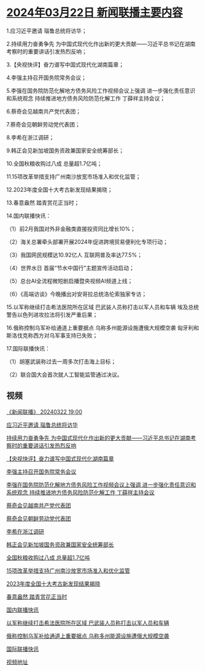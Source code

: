 # [2024年03月22日 新闻联播主要内容](https://tv.cctv.com/lm/xwlb/day/20240322.shtml)

1.应习近平邀请 瑙鲁总统将访华；

2.持续用力奋勇争先 为中国式现代化作出新的更大贡献——习近平总书记在湖南考察时的重要讲话引发热烈反响；

3.【央视快评】奋力谱写中国式现代化湖南篇章；

4.李强主持召开国务院常务会议；

5.李强在国务院防范化解地方债务风险工作视频会议上强调 进一步强化责任意识和系统观念 持续推进地方债务风险防范化解工作 丁薛祥主持会议；

6.蔡奇会见越南共产党代表团；

7.蔡奇会见朝鲜劳动党代表团；

8.李希在浙江调研；

9.韩正会见新加坡国务资政兼国家安全统筹部长；

10.全国秋粮收购过八成 总量超1.7亿吨；

11.15项改革举措支持广州南沙放宽市场准入和优化监管；

12.2023年度全国十大考古新发现结果揭晓；

13.春意盎然 踏青赏花正当时；

14.国内联播快讯：

（1）前2月我国对外非金融类直接投资同比增长10%；

（2）海关总署牵头部署开展2024年促进跨境贸易便利化专项行动；

（3）我国网民规模达10.92亿人 互联网普及率达77.5%；

（4）世界水日 首届“节水中国行”主题宣传活动启动；

（5）总台AI全流程微短剧启播暨央视频AI频道上线；

（6）《高端访谈》今晚播出对安哥拉总统洛伦索独家专访；

15.以军称继续打击希法医院所在区域 巴武装人员称打击以军人员和车辆 埃及总统警告以色列进攻拉法将引发严重后果；

16.俄称控制乌军补给通道上重要据点 乌称多州能源设施遭俄大规模空袭 匈牙利和斯洛伐克称西方对乌军事支持已失败；

17.国际联播快讯：

（1）胡塞武装称过去一周多次打击海上目标；

（2）联合国大会首次就人工智能监管通过决议。

## 视频

[《新闻联播》 20240322 19:00](https://tv.cctv.com/2024/03/22/VIDEAAAmm3xJDM7g4MIJc9FO240322.shtml)

[应习近平邀请 瑙鲁总统将访华](https://tv.cctv.com/2024/03/22/VIDES151erCA2eMEgAPS1yPa240322.shtml)

[持续用力奋勇争先 为中国式现代化作出新的更大贡献——习近平总书记在湖南考察时的重要讲话引发热烈反响](https://tv.cctv.com/2024/03/22/VIDEzkRk7rsKsQCzfoOxdBNR240322.shtml)

[【央视快评】奋力谱写中国式现代化湖南篇章](https://tv.cctv.com/2024/03/22/VIDEPNuuB8FFXKxIUf5yXhYm240322.shtml)

[李强主持召开国务院常务会议](https://tv.cctv.com/2024/03/22/VIDEy64UvJVVUUvcbIuXq1T7240322.shtml)

[李强在国务院防范化解地方债务风险工作视频会议上强调 进一步强化责任意识和系统观念 持续推进地方债务风险防范化解工作 丁薛祥主持会议](https://tv.cctv.com/2024/03/22/VIDEFd6ii9Po1RKaaAfPOplo240322.shtml)

[蔡奇会见越南共产党代表团](https://tv.cctv.com/2024/03/22/VIDERJNe9zAwL5V1DIkEd60d240322.shtml)

[蔡奇会见朝鲜劳动党代表团](https://tv.cctv.com/2024/03/22/VIDE9ampwAfHDwKqSuFK28J3240322.shtml)

[李希在浙江调研](https://tv.cctv.com/2024/03/22/VIDEMz7yPAJJkAfpvdYpIvmE240322.shtml)

[韩正会见新加坡国务资政兼国家安全统筹部长](https://tv.cctv.com/2024/03/22/VIDE894zk3Jwekx8AeANWrK5240322.shtml)

[全国秋粮收购过八成 总量超1.7亿吨](https://tv.cctv.com/2024/03/22/VIDEJXxWuHW8PhCYZsezlEwZ240322.shtml)

[15项改革举措支持广州南沙放宽市场准入和优化监管](https://tv.cctv.com/2024/03/22/VIDEqmy07niaG7pD970O7An7240322.shtml)

[2023年度全国十大考古新发现结果揭晓](https://tv.cctv.com/2024/03/22/VIDEQNvKMPpy9nlL6q1MM7kN240322.shtml)

[春意盎然 踏青赏花正当时](https://tv.cctv.com/2024/03/22/VIDEhHeILrhWvvWLoNATn2uh240322.shtml)

[国内联播快讯](https://tv.cctv.com/2024/03/22/VIDEnPhsbI3vYVEGcGMjE7By240322.shtml)

[以军称继续打击希法医院所在区域 巴武装人员称打击以军人员和车辆](https://tv.cctv.com/2024/03/22/VIDEf86oor3Ejpzrna3Aua5Z240322.shtml)

[俄称控制乌军补给通道上重要据点 乌称多州能源设施遭俄大规模空袭](https://tv.cctv.com/2024/03/22/VIDEEj7iTzeBNQLH4Gidntqk240322.shtml)

[国际联播快讯](https://tv.cctv.com/2024/03/22/VIDEOs1g5TCkBCvhyi3N5omu240322.shtml)

[视频地址](https://tv.cctv.com/lm/xwlb/day/20240322.shtml) 

